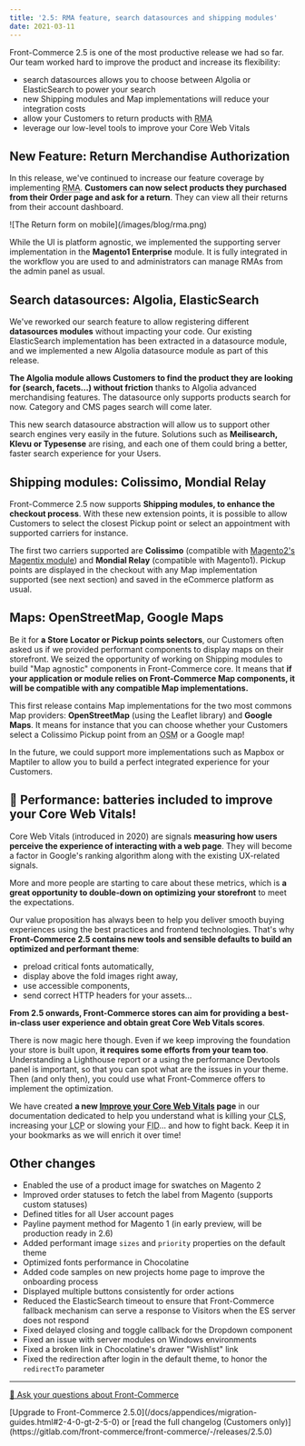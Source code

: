 ```yaml
---
title: '2.5: RMA feature, search datasources and shipping modules'
date: 2021-03-11
---
```


Front-Commerce 2.5 is one of the most productive release we had so far. Our team worked hard to improve the product and increase its flexibility:
- search datasources allows you to choose between Algolia or ElasticSearch to power your search
- new Shipping modules and Map implementations will reduce your integration costs
- allow your Customers to return products with <abbr title="Return Merchandise Authorization">RMA</abbr>
- leverage our low-level tools to improve your Core Web Vitals

<!-- more -->

## New Feature: Return Merchandise Authorization

In this release, we've continued to increase our feature coverage by implementing <abbr title="Return Merchandise Authorization">RMA</abbr>. **Customers can now select products they purchased from their Order page and ask for a return**. They can view all their returns from their account dashboard.

<div class="center">
![The Return form on mobile](/images/blog/rma.png)
</div>

While the UI is platform agnostic, we implemented the supporting server implementation in the **Magento1 Enterprise** module. It is fully integrated in the workflow you are used to and administrators can manage RMAs from the admin panel as usual.

## Search datasources: Algolia, ElasticSearch

We've reworked our search feature to allow registering different **datasources modules** without impacting your code. Our existing ElasticSearch implementation has been extracted in a datasource module, and we implemented a new Algolia datasource module as part of this release.

**The Algolia module allows Customers to find the product they are looking for (search, facets…) without friction** thanks to Algolia advanced merchandising features. The datasource only supports products search for now. Category and CMS pages search will come later.

This new search datasource abstraction will allow us to support other search engines very easily in the future. Solutions such as **Meilisearch, Klevu or Typesense** are rising, and each one of them could bring a better, faster search experience for your Users.

## Shipping modules: Colissimo, Mondial Relay

Front-Commerce 2.5 now supports **Shipping modules, to enhance the checkout process**. With these new extension points, it is possible to allow Customers to select the closest Pickup point or select an appointment with supported carriers for instance.

The first two carriers supported are **Colissimo** (compatible with [Magento2's Magentix module](https://colissimo.magentix.fr/magento-2/)) and **Mondial Relay** (compatible with Magento1). Pickup points are displayed in the checkout with any Map implementation supported (see next section) and saved in the eCommerce platform as usual.

## Maps: OpenStreetMap, Google Maps

Be it for **a Store Locator or Pickup points selectors**, our Customers often asked us if we provided performant components to display maps on their storefront. We seized the opportunity of working on Shipping modules to build "Map agnostic" components in Front-Commerce core. It means that **if your application or module relies on Front-Commerce Map components, it will be compatible with any compatible Map implementations.**

This first release contains Map implementations for the two most commons Map providers: **OpenStreetMap** (using the Leaflet library) and **Google Maps**. It means for instance that you can choose whether your Customers select a Colissimo Pickup point from an <abbr title="OpenStreetMap">OSM</abbr> or a Google map!

In the future, we could support more implementations such as Mapbox or Maptiler to allow you to build a perfect integrated experience for your Customers.

## 🚀 Performance: batteries included to improve your Core Web Vitals!

Core Web Vitals (introduced in 2020) are signals **measuring how users perceive the experience of interacting with a web page**. They will become a factor in Google's ranking algorithm along with the existing UX-related signals.

More and more people are starting to care about these metrics, which is **a great opportunity to double-down on optimizing your storefront** to meet the expectations.

Our value proposition has always been to help you deliver smooth buying experiences using the best practices and frontend technologies. That's why **Front-Commerce 2.5 contains new tools and sensible defaults to build an optimized and performant theme**:
- preload critical fonts automatically,
- display above the fold images right away,
- use accessible components,
- send correct HTTP headers for your assets…

**From 2.5 onwards, Front-Commerce stores can aim for providing a best-in-class user experience and obtain great Core Web Vitals scores**.

There is now magic here though. Even if we keep improving the foundation your store is built upon, **it requires some efforts from your team too**. Understanding a Lighthouse report or a using the performance Devtools panel is important, so that you can spot what are the issues in your theme. Then (and only then), you could use what Front-Commerce offers to implement the optimization.

We have created **a new [Improve your Core Web Vitals](/docs/advanced/performance/improve-your-core-web-vitals.html) page** in our documentation dedicated to help you understand what is killing your <abbr title="Cumulative Layout Shift">CLS</abbr>, increasing your <abbr title="Largest Contentful Paint">LCP</abbr> or slowing your <abbr title="First Input Delay">FID</abbr>… and how to fight back. Keep it in your bookmarks as we will enrich it over time!

## Other changes

- Enabled the use of a product image for swatches on Magento 2
- Improved order statuses to fetch the label from Magento (supports custom statuses)
- Defined titles for all User account pages
- Payline payment method for Magento 1 (in early preview, will be production ready in 2.6)
- Added performant image `sizes` and `priority` properties on the default theme
- Optimized fonts performance in Chocolatine
- Added code samples on new projects home page to improve the onboarding process
- Displayed multiple buttons consistently for order actions
- Reduced the ElasticSearch timeout to ensure that Front-Commerce fallback mechanism can serve a response to Visitors when the ES server does not respond
- Fixed delayed closing and toggle callback for the Dropdown component
- Fixed an issue with server modules on Windows environments
- Fixed a broken link in Chocolatine's drawer "Wishlist" link
- Fixed the redirection after login in the default theme, to honor the `redirectTo` parameter

<hr />
<div class="center">
  <p>
    <a class="link primary button" href="https://www.front-commerce.com/en/contact-us/">💌 Ask your questions about Front-Commerce</a>
  </p>
  <p>
    [Upgrade to Front-Commerce 2.5.0](/docs/appendices/migration-guides.html#2-4-0-gt-2-5-0) or [read the full changelog (Customers only)](https://gitlab.com/front-commerce/front-commerce/-/releases/2.5.0)
  </p>
</div>
